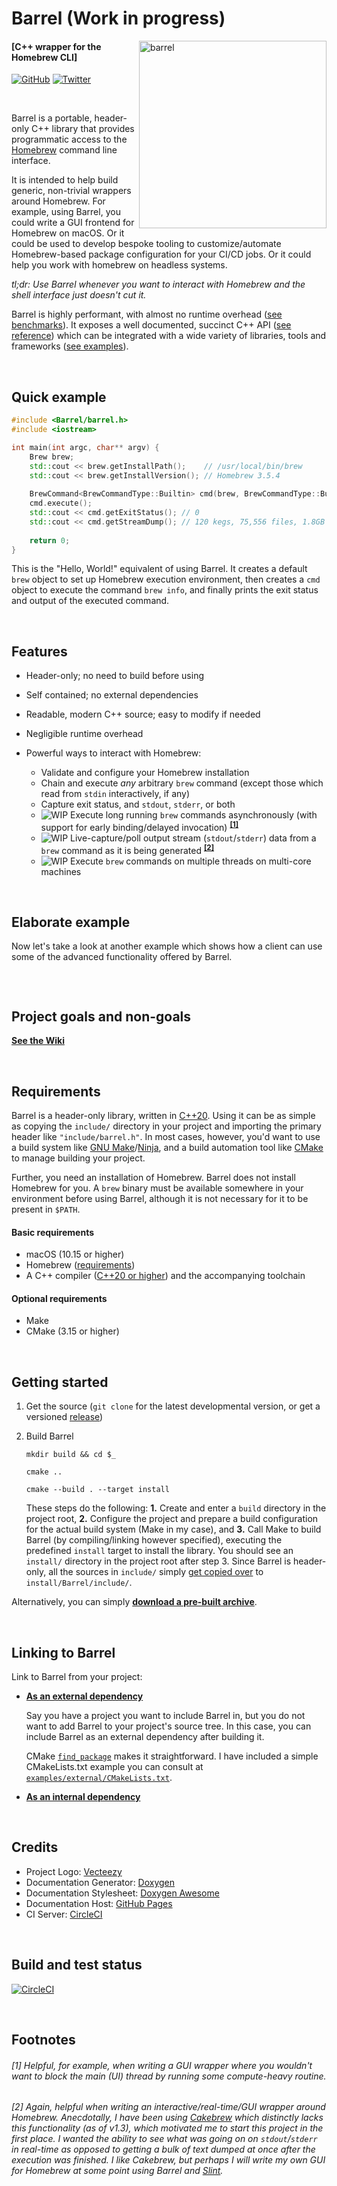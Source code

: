 # Barrel (Work in progress)

<img alt="barrel" align="right"
     src="https://user-images.githubusercontent.com/29029116/182253248-76daa80d-21b9-40bb-aa58-0911973c3330.svg" width="300"/>

#### [C++ wrapper for the Homebrew CLI]

[![GitHub](https://img.shields.io/badge/Source--ffffff?style=social&logo=github)](https://github.com/aydwi/barrel)
[![Twitter](https://img.shields.io/twitter/url?label=Share&style=social&url=https%3A%2F%2Fgithub.com%2Faydwi%2Fbarrel)](https://twitter.com/intent/tweet?text=Barrel%20-%20A%20C%2B%2B%20wrapper%20for%20the%20Homebrew%20CLI:&url=https%3A%2F%2Fgithub.com%2Faydwi%2Fbarrel)


&nbsp;


Barrel is a portable, header-only C++ library that provides programmatic access to the [Homebrew](https://brew.sh) command line interface.

It is intended to help build generic, non-trivial wrappers around Homebrew. For example, using Barrel, you could write a GUI frontend for Homebrew on macOS. Or it could be used to develop bespoke tooling to customize/automate Homebrew-based package configuration for your CI/CD jobs. Or it could help you work with homebrew on headless systems.


*tl;dr: Use Barrel whenever you want to interact with Homebrew and the shell interface just doesn't cut it.*


Barrel is highly performant, with almost no runtime overhead ([see benchmarks](https://github.com/aydwi/barrel/wiki/Benchmarking-%22Homebrew-via-Barrel%22-against-Homebrew)). It exposes a well documented, succinct C++ API ([see reference](https://barrel.wiki/barrel_8h.html)) which can be integrated with a wide variety of libraries, tools and frameworks ([see examples](https://github.com/aydwi/barrel/wiki)).


&nbsp;


## Quick example

```cpp
#include <Barrel/barrel.h>
#include <iostream>

int main(int argc, char** argv) {
    Brew brew;
    std::cout << brew.getInstallPath();    // /usr/local/bin/brew
    std::cout << brew.getInstallVersion(); // Homebrew 3.5.4
    
    BrewCommand<BrewCommandType::Builtin> cmd(brew, BrewCommandType::Builtin::INFO);
    cmd.execute();
    std::cout << cmd.getExitStatus(); // 0
    std::cout << cmd.getStreamDump(); // 120 kegs, 75,556 files, 1.8GB
    
    return 0;
}
```

This is the "Hello, World!" equivalent of using Barrel. It creates a default `brew` object to set up Homebrew execution environment, then creates a `cmd` object to execute the command `brew info`, and finally prints the exit status and output of the executed command.


&nbsp;


## Features

* Header-only; no need to build before using
* Self contained; no external dependencies
* Readable, modern C++ source; easy to modify if needed
* Negligible runtime overhead

* Powerful ways to interact with Homebrew:
     * Validate and configure your Homebrew installation
     * Chain and execute _any_ arbitrary `brew` command (except those which read from `stdin` interactively, if any)
     * Capture exit status, and `stdout`, `stderr`, or both
     * ![WIP](https://img.shields.io/badge/WIP-red?style=flat-square) Execute long running `brew` commands asynchronously (with support for early binding/delayed invocation) <sup>[**[1]**](https://github.com/aydwi/barrel#1-helpful-for-example-when-writing-a-gui-wrapper-where-you-would-not-want-to-run-a-compute-heavy-routine-on-the-main-thread-to-keep-the-gui-responsive)</sup>
     * ![WIP](https://img.shields.io/badge/WIP-red?style=flat-square) Live-capture/poll output stream (`stdout`/`stderr`) data from a `brew` command as it is being generated <sup>[**[2]**](https://github.com/aydwi/barrel#2-again-helpful-when-writing-an-interactivereal-timegui-wrapper-around-homebrew-anecdotally-i-have-been-using-cakebrew-which-distinctly-lacks-this-functionality-as-of-v13-which-motivated-me-to-start-this-project-in-the-first-place-i-wanted-the-ability-to-see-what-was-going-on-on-stdoutstderr-in-real-time-as-opposed-to-getting-a-bulk-of-text-dumped-at-once-after-the-execution-was-finished-i-like-cakebrew-but-perhaps-i-will-write-my-own-gui-for-homebrew-at-some-point-using-barrel-and-slint)</sup>
     * ![WIP](https://img.shields.io/badge/WIP-red?style=flat-square) Execute `brew` commands on multiple threads on multi-core machines


&nbsp;


## Elaborate example

Now let's take a look at another example which shows how a client can use some of the advanced functionality offered by Barrel.

```cpp

```


&nbsp;


## Project goals and non-goals

[**See the Wiki**](https://github.com/aydwi/barrel/wiki/Goals-and-Non-goals)


&nbsp;


## Requirements

Barrel is a header-only library, written in [C++20](https://en.cppreference.com/w/cpp/20). Using it can be as simple as copying the `include/` directory in your project and importing the primary header like `"include/barrel.h"`. In most cases, however, you'd want to use a build system like [GNU Make](https://www.gnu.org/software/make/)/[Ninja](https://ninja-build.org/), and a build automation tool like [CMake](https://cmake.org/) to manage building your project.

Further, you need an installation of Homebrew. Barrel does not install Homebrew for you. A `brew` binary must be available somewhere in your environment before using Barrel, although it is not necessary for it to be present in `$PATH`.

#### Basic requirements

* macOS (10.15 or higher)
* Homebrew ([requirements](https://docs.brew.sh/Installation#macos-requirements))
* A C++ compiler ([C++20 or higher](https://en.cppreference.com/w/cpp/compiler_support)) and the accompanying toolchain

#### Optional requirements

* Make
* CMake (3.15 or higher)


&nbsp;


## Getting started

1. Get the source (`git clone` for the latest developmental version, or get a versioned [release](https://github.com/aydwi/barrel/releases))

2. Build Barrel

     `mkdir build && cd $_`

     `cmake ..` 

     `cmake --build . --target install`

     These steps do the following: **1.** Create and enter a `build` directory in the project root, **2.** Configure the project and prepare a build configuration for the actual build system (Make in my case), and **3.** Call Make to build Barrel (by compiling/linking however specified), executing the predefined `install` target to install the library. You should see an `install/` directory in the project root after step 3. Since Barrel is header-only, all the sources in `include/` simply [get copied over](https://github.com/aydwi/barrel/blob/master/CMakeLists.txt#L58) to `install/Barrel/include/`.

Alternatively, you can simply [**download a pre-built archive**](https://github.com/aydwi/barrel/wiki/Getting-a-pre-built-archive-of-Barrel).


&nbsp;


## Linking to Barrel

Link to Barrel from your project:

* <ins>**As an external dependency**</ins>
    
     Say you have a project you want to include Barrel in, but you do not want to add Barrel to your project's source tree. In this case, you can include Barrel as an external dependency after building it.
          
     CMake [`find_package`](https://cmake.org/cmake/help/latest/command/find_package.html#find-package) makes it straightforward. I have included a simple CMakeLists.txt example you can consult at [`examples/external/CMakeLists.txt`](https://github.com/aydwi/barrel/blob/master/examples/cmake/external/CMakeLists.txt).

* <ins>**As an internal dependency**</ins>


&nbsp;


## Credits


* Project Logo: [Vecteezy](https://www.vecteezy.com/free-vector/icons)
* Documentation Generator: [Doxygen](https://doxygen.nl/)
* Documentation Stylesheet: [Doxygen Awesome](https://jothepro.github.io/doxygen-awesome-css/)
* Documentation Host: [GitHub Pages](https://pages.github.com/)
* CI Server: [CircleCI](https://circleci.com/)


&nbsp;


## Build and test status


[![CircleCI](https://dl.circleci.com/status-badge/img/gh/aydwi/barrel/tree/master.svg?style=svg)](https://dl.circleci.com/status-badge/redirect/gh/aydwi/barrel/tree/master)


&nbsp;


## Footnotes

###### [1] Helpful, for example, when writing a GUI wrapper where you wouldn't want to block the main (UI) thread by running some compute-heavy routine.

###### [2] Again, helpful when writing an interactive/real-time/GUI wrapper around Homebrew. Anecdotally, I have been using [Cakebrew](https://github.com/brunophilipe/Cakebrew) which distinctly lacks this functionality (as of v1.3), which motivated me to start this project in the first place. I wanted the ability to see what was going on on `stdout`/`stderr` in real-time as opposed to getting a bulk of text dumped at once after the execution was finished. I like Cakebrew, but perhaps I will write my own GUI for Homebrew at some point using Barrel and [Slint](https://github.com/slint-ui/slint).
